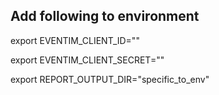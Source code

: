 ## Add following to environment

 export EVENTIM_CLIENT_ID=""
 
 export EVENTIM_CLIENT_SECRET=""
 
 export REPORT_OUTPUT_DIR="specific_to_env"
